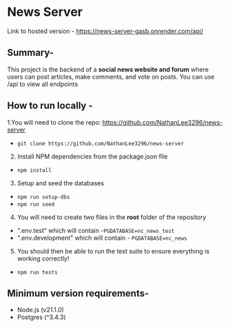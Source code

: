 # News Server 
Link to hosted version - https://news-server-gasb.onrender.com/api/

## Summary-

This project is the backend of a **social news website and forum**  where users can post articles, make comments, and vote on posts. You can use /api to view all endpoints


## **How to run locally -**

 1.You will need to clone the repo: https://github.com/NathanLee3296/news-server
- `git clone https://github.com/NathanLee3296/news-server` 
2. Install NPM dependencies from the package.json file
- `npm install` 
3.  Setup and seed the databases
- `npm run setup-dbs`
- `npm run seed` 
4.  You will need to create two files in the **root** folder of the repository
- ".env.test" which will contain  -`PGDATABASE=nc_news_test`
- ".env.development" which will contain - `PGDATABASE=nc_news`
5.  You should then be able to run the test suite to ensure everything is working correctly!
- `npm run tests` 

## Minimum version requirements-

 - Node.js (v21.1.0)
 - Postgres (^3.4.3)

